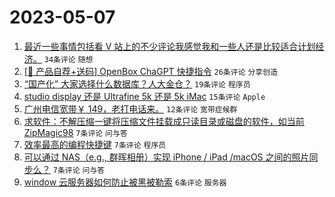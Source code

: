 # 2023-05-07

1. [最近一些事情包括看 V 站上的不少评论我感觉我和一些人还是比较适合计划经济。](https://www.v2ex.com/t/938000) `34条评论` `随想`
1. [[🎁 产品自荐+送码] OpenBox ChaGPT 快捷指令](https://www.v2ex.com/t/937994) `26条评论` `分享创造`
1. [“国产化” 大家选择什么数据库？人大金仓？](https://www.v2ex.com/t/937986) `19条评论` `程序员`
1. [studio display 还是 Ultrafine 5k 还是 5k iMac](https://www.v2ex.com/t/937987) `15条评论` `Apple`
1. [广州电信宽带￥ 149，老打电话来。](https://www.v2ex.com/t/937993) `12条评论` `宽带症候群`
1. [求软件：不解压缩一键将压缩文件挂载成只读目录或磁盘的软件，如当前 ZipMagic98](https://www.v2ex.com/t/938002) `7条评论` `问与答`
1. [效率最高的编程快捷键](https://www.v2ex.com/t/937997) `7条评论` `程序员`
1. [可以通过 NAS（e.g., 群晖相册）实现 iPhone / iPad /macOS 之间的照片同步么？](https://www.v2ex.com/t/937982) `7条评论` `问与答`
1. [window 云服务器如何防止被黑被勒索](https://www.v2ex.com/t/937991) `6条评论` `服务器`
